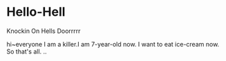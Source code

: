 # Hello-Hell
Knockin On Hells Doorrrrr

hi~everyone
I am a killer.I am 7-year-old now. I want to eat ice-cream now.
So that's all. ..
